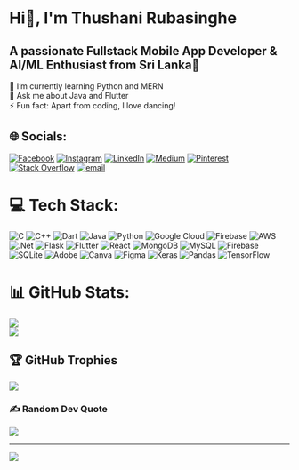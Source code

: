 # Hi👋, I'm Thushani Rubasinghe
## A passionate Fullstack Mobile App Developer & AI/ML Enthusiast from Sri Lanka💫<br>
 🌱 I’m currently learning Python and MERN<br>💬 Ask me about Java and Flutter<br>⚡ Fun fact: Apart from coding, I love dancing!

## 🌐 Socials:
[![Facebook](https://img.shields.io/badge/Facebook-%231877F2.svg?logo=Facebook&logoColor=white)](https://facebook.com/ThushaniRubasinghe) [![Instagram](https://img.shields.io/badge/Instagram-%23E4405F.svg?logo=Instagram&logoColor=white)](https://instagram.com/ThushaniRubasinghe) [![LinkedIn](https://img.shields.io/badge/LinkedIn-%230077B5.svg?logo=linkedin&logoColor=white)](https://linkedin.com/in/ThushaniRubasinghe) [![Medium](https://img.shields.io/badge/Medium-12100E?logo=medium&logoColor=white)](https://medium.com/@ThushaniRubasinghe) [![Pinterest](https://img.shields.io/badge/Pinterest-%23E60023.svg?logo=Pinterest&logoColor=white)](https://pinterest.com/ThushaniRubasinghe) [![Stack Overflow](https://img.shields.io/badge/-Stackoverflow-FE7A16?logo=stack-overflow&logoColor=white)](https://stackoverflow.com/users/29713407) [![email](https://img.shields.io/badge/Email-D14836?logo=gmail&logoColor=white)](mailto:rubasinghethushani@gmail.com) 

# 💻 Tech Stack:
![C](https://img.shields.io/badge/c-%2300599C.svg?style=for-the-badge&logo=c&logoColor=white) ![C++](https://img.shields.io/badge/c++-%2300599C.svg?style=for-the-badge&logo=c%2B%2B&logoColor=white) ![Dart](https://img.shields.io/badge/dart-%230175C2.svg?style=for-the-badge&logo=dart&logoColor=white) ![Java](https://img.shields.io/badge/java-%23ED8B00.svg?style=for-the-badge&logo=openjdk&logoColor=white) ![Python](https://img.shields.io/badge/python-3670A0?style=for-the-badge&logo=python&logoColor=ffdd54) ![Google Cloud](https://img.shields.io/badge/GoogleCloud-%234285F4.svg?style=for-the-badge&logo=google-cloud&logoColor=white) ![Firebase](https://img.shields.io/badge/firebase-%23039BE5.svg?style=for-the-badge&logo=firebase) ![AWS](https://img.shields.io/badge/AWS-%23FF9900.svg?style=for-the-badge&logo=amazon-aws&logoColor=white) ![.Net](https://img.shields.io/badge/.NET-5C2D91?style=for-the-badge&logo=.net&logoColor=white) ![Flask](https://img.shields.io/badge/flask-%23000.svg?style=for-the-badge&logo=flask&logoColor=white) ![Flutter](https://img.shields.io/badge/Flutter-%2302569B.svg?style=for-the-badge&logo=Flutter&logoColor=white) ![React](https://img.shields.io/badge/react-%2320232a.svg?style=for-the-badge&logo=react&logoColor=%2361DAFB) ![MongoDB](https://img.shields.io/badge/MongoDB-%234ea94b.svg?style=for-the-badge&logo=mongodb&logoColor=white) ![MySQL](https://img.shields.io/badge/mysql-4479A1.svg?style=for-the-badge&logo=mysql&logoColor=white) ![Firebase](https://img.shields.io/badge/firebase-a08021?style=for-the-badge&logo=firebase&logoColor=ffcd34) ![SQLite](https://img.shields.io/badge/sqlite-%2307405e.svg?style=for-the-badge&logo=sqlite&logoColor=white) ![Adobe](https://img.shields.io/badge/adobe-%23FF0000.svg?style=for-the-badge&logo=adobe&logoColor=white) ![Canva](https://img.shields.io/badge/Canva-%2300C4CC.svg?style=for-the-badge&logo=Canva&logoColor=white) ![Figma](https://img.shields.io/badge/figma-%23F24E1E.svg?style=for-the-badge&logo=figma&logoColor=white) ![Keras](https://img.shields.io/badge/Keras-%23D00000.svg?style=for-the-badge&logo=Keras&logoColor=white) ![Pandas](https://img.shields.io/badge/pandas-%23150458.svg?style=for-the-badge&logo=pandas&logoColor=white) ![TensorFlow](https://img.shields.io/badge/TensorFlow-%23FF6F00.svg?style=for-the-badge&logo=TensorFlow&logoColor=white)
# 📊 GitHub Stats:
![](https://github-readme-stats.vercel.app/api?username=thushani-rubasinghe&theme=jolly&hide_border=false&include_all_commits=false&count_private=false)<br/>
![](https://github-readme-stats.vercel.app/api/top-langs/?username=thushani-rubasinghe&theme=jolly&hide_border=false&include_all_commits=false&count_private=false&layout=compact)

## 🏆 GitHub Trophies
![](https://github-profile-trophy.vercel.app/?username=thushani-rubasinghe&theme=radical&no-frame=false&no-bg=true&margin-w=4)

### ✍️ Random Dev Quote
![](https://quotes-github-readme.vercel.app/api?type=horizontal&theme=radical)

---
[![](https://visitcount.itsvg.in/api?id=thushani-rubasinghe&icon=2&color=0)](https://visitcount.itsvg.in)

<!-- Proudly created with GPRM ( https://gprm.itsvg.in ) -->

